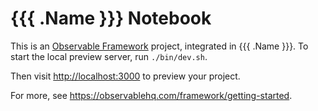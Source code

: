 # {{{ .Name }}} Notebook

This is an [Observable Framework](https://observablehq.com/framework) project, integrated in {{{ .Name }}}. To start the local preview server, run `./bin/dev.sh`.

Then visit <http://localhost:3000> to preview your project.

For more, see <https://observablehq.com/framework/getting-started>.

